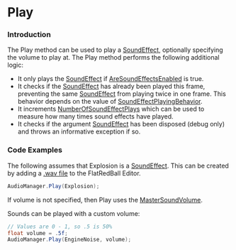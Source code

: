 # Play

### Introduction

The Play method can be used to play a [SoundEffect](../../../../frb/docs/index.php), optionally specifying the volume to play at. The Play method performs the following additional logic:

* It only plays the [SoundEffect](../../../../frb/docs/index.php) if [AreSoundEffectsEnabled](../../../../frb/docs/index.php) is true.
* It checks if the [SoundEffect](../../../../frb/docs/index.php) has already been played this frame, preventing the same [SoundEffect](../../../../frb/docs/index.php) from playing twice in one frame. This behavior depends on the value of [SoundEffectPlayingBehavior](../../../../frb/docs/index.php).
* It increments [NumberOfSoundEffectPlays](../../../../frb/docs/index.php) which can be used to measure how many times sound effects have played.
* It checks if the argument [SoundEffect](../../../../frb/docs/index.php) has been disposed (debug only) and throws an informative exception if so.

### Code Examples

The following assumes that Explosion is a [SoundEffect](../../../../frb/docs/index.php). This can be created by adding a [.wav file](../../../../frb/docs/index.php) to the FlatRedBall Editor.

```csharp
AudioManager.Play(Explosion);
```

If volume is not specified, then Play uses the [MasterSoundVolume](mastersoundvolume.md).

Sounds can be played with a custom volume:

```csharp
// Values are 0 - 1, so .5 is 50%
float volume = .5f;
AudioManager.Play(EngineNoise, volume);
```
